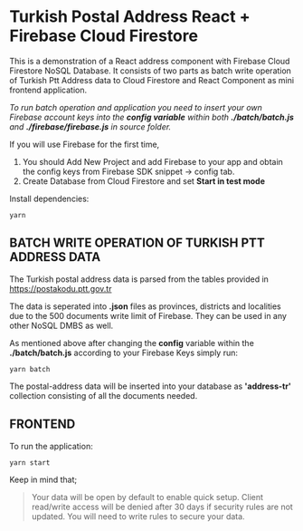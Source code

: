 # Turkish Postal Address React + Firebase Cloud Firestore

This is a demonstration of a React address component with Firebase Cloud Firestore NoSQL Database. It consists of two parts as batch write operation of Turkish Ptt Address data 
to Cloud Firestore and React Component as mini frontend application.

*To run batch operation and application you need to insert your own Firebase account keys into the **config variable** within both **./batch/batch.js** and **./firebase/firebase.js** in source folder.*

If you will use Firebase for the first time,
1. You should Add New Project and add Firebase to your app and obtain the config keys from Firebase SDK snippet -> config tab.
2. Create Database from Cloud Firestore and set **Start in test mode**

Install dependencies:

    yarn   
    



## BATCH WRITE OPERATION OF TURKISH PTT ADDRESS DATA

The Turkish postal address data is parsed from the tables provided in https://postakodu.ptt.gov.tr 

The data is seperated into **.json** files as provinces, districts and localities due to the 500 documents write limit of Firebase. They can be used in any other NoSQL DMBS as well.

As mentioned above after changing the **config** variable within the **./batch/batch.js** according to your Firebase Keys simply run:

    yarn batch


The postal-address data will be inserted into your database as **'address-tr'** collection consisting of all the documents needed.

## FRONTEND

To run the application:

```sh
yarn start
```


Keep in mind that;
> Your data will be open by default to enable quick setup. Client read/write access will be denied after 30 days if security rules are not updated. 
> You will need to write rules to secure your data. 





